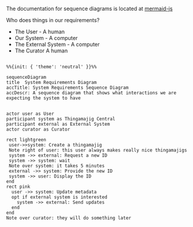 The documentation for sequence diagrams is located at [mermaid-js](https://mermaid-js.github.io/mermaid/#/sequenceDiagram)

Who does things in our requirements?
  * The User - A human
  * Our System - A computer
  * The External System - A computer
  * The Curator A human

```mermaid

%%{init: { 'theme': 'neutral' }}%%

sequenceDiagram
title  System Requirements Diagram
accTitle: System Requirements Sequence Diagram
accDescr: A sequence diagram that shows what interactions we are expecting the system to have


actor user as User
participant system as Thingamajig Central
participant external as External System
actor curator as Curator

rect lightgreen
 user->>system: Create a thingamajig
 Note right of user: this user always makes really nice thingamajigs
 system ->> external: Request a new ID
 system ->> system: wait
 Note over system: it takes 5 minutes
 external ->> system: Provide the new ID
 system ->> user: Display the ID
end
rect pink
  user ->> system: Update metadata
  opt if external system is interested
    system ->> external: Send updates
  end
end
Note over curator: they will do something later
```
